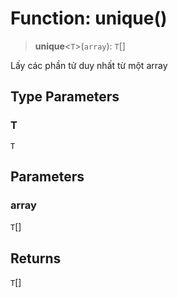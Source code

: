 # Function: unique()

> **unique**\<`T`\>(`array`): `T`[]

Lấy các phần tử duy nhất từ một array

## Type Parameters

### T

`T`

## Parameters

### array

`T`[]

## Returns

`T`[]
